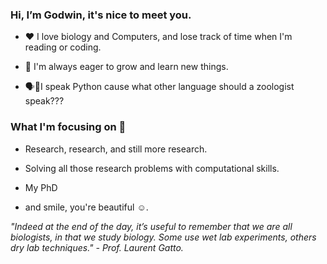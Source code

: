### Hi, I’m Godwin, it's nice to meet you.


- ❤ I love biology and Computers, and lose track of time when I'm reading or coding.


-  🌱 I'm always eager to grow and learn new things.


- 🗣🐍I speak Python cause what other language should a zoologist speak???


### What I'm focusing on 💯
- Research, research, and still more research.
- Solving all those research problems with computational skills.
- My PhD


- and smile, you're beautiful ☺.


*"Indeed at the end of the day, it’s useful to remember that we are all biologists, in that we study biology. Some use wet lab experiments, others dry lab techniques." - Prof. Laurent Gatto.*

<!---
Godwin-Ani/Godwin-Ani is a ✨ specal ✨ repository because its `README.md` (this file) appears on your GitHub profile.
You can click the Preview link to take a look at your changes.
--->
